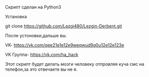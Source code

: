 Скрипт сделан на Python3

Установка

git clone https://github.com/Lezgi480/Lezgin-Derbent.git

После устоновки,дальше вы.

VK- https://vk.com/qee21e1e12e9weqwud9q0u12e12e123e

VK Группа- https://vk.com/ha_hack

Этот скрипт будет делать мозги человеку отпровляя куча смс на телефон,за это отвечаете вы не я.

